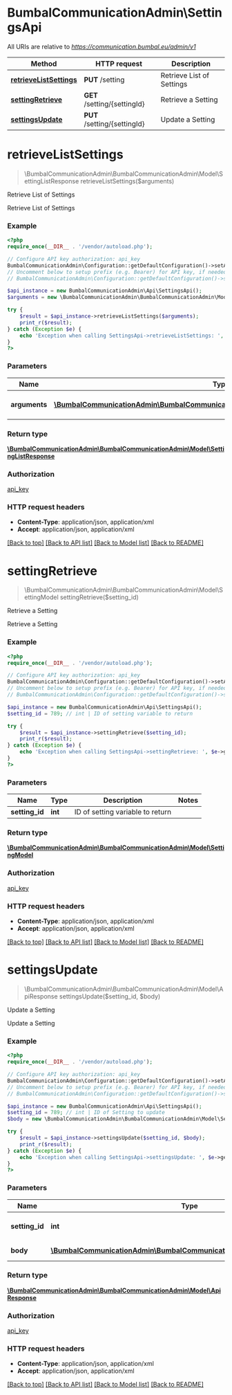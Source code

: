 # BumbalCommunicationAdmin\SettingsApi

All URIs are relative to *https://communication.bumbal.eu/admin/v1*

Method | HTTP request | Description
------------- | ------------- | -------------
[**retrieveListSettings**](SettingsApi.md#retrieveListSettings) | **PUT** /setting | Retrieve List of Settings
[**settingRetrieve**](SettingsApi.md#settingRetrieve) | **GET** /setting/{settingId} | Retrieve a Setting
[**settingsUpdate**](SettingsApi.md#settingsUpdate) | **PUT** /setting/{settingId} | Update a Setting


# **retrieveListSettings**
> \BumbalCommunicationAdmin\BumbalCommunicationAdmin\Model\SettingListResponse retrieveListSettings($arguments)

Retrieve List of Settings

Retrieve List of Settings

### Example
```php
<?php
require_once(__DIR__ . '/vendor/autoload.php');

// Configure API key authorization: api_key
BumbalCommunicationAdmin\Configuration::getDefaultConfiguration()->setApiKey('ApiKey', 'YOUR_API_KEY');
// Uncomment below to setup prefix (e.g. Bearer) for API key, if needed
// BumbalCommunicationAdmin\Configuration::getDefaultConfiguration()->setApiKeyPrefix('ApiKey', 'Bearer');

$api_instance = new BumbalCommunicationAdmin\Api\SettingsApi();
$arguments = new \BumbalCommunicationAdmin\BumbalCommunicationAdmin\Model\SettingRetrieveListArguments(); // \BumbalCommunicationAdmin\BumbalCommunicationAdmin\Model\SettingRetrieveListArguments | Settings RetrieveList Arguments

try {
    $result = $api_instance->retrieveListSettings($arguments);
    print_r($result);
} catch (Exception $e) {
    echo 'Exception when calling SettingsApi->retrieveListSettings: ', $e->getMessage(), PHP_EOL;
}
?>
```

### Parameters

Name | Type | Description  | Notes
------------- | ------------- | ------------- | -------------
 **arguments** | [**\BumbalCommunicationAdmin\BumbalCommunicationAdmin\Model\SettingRetrieveListArguments**](../Model/SettingRetrieveListArguments.md)| Settings RetrieveList Arguments |

### Return type

[**\BumbalCommunicationAdmin\BumbalCommunicationAdmin\Model\SettingListResponse**](../Model/SettingListResponse.md)

### Authorization

[api_key](../../README.md#api_key)

### HTTP request headers

 - **Content-Type**: application/json, application/xml
 - **Accept**: application/json, application/xml

[[Back to top]](#) [[Back to API list]](../../README.md#documentation-for-api-endpoints) [[Back to Model list]](../../README.md#documentation-for-models) [[Back to README]](../../README.md)

# **settingRetrieve**
> \BumbalCommunicationAdmin\BumbalCommunicationAdmin\Model\SettingModel settingRetrieve($setting_id)

Retrieve a Setting

Retrieve a Setting

### Example
```php
<?php
require_once(__DIR__ . '/vendor/autoload.php');

// Configure API key authorization: api_key
BumbalCommunicationAdmin\Configuration::getDefaultConfiguration()->setApiKey('ApiKey', 'YOUR_API_KEY');
// Uncomment below to setup prefix (e.g. Bearer) for API key, if needed
// BumbalCommunicationAdmin\Configuration::getDefaultConfiguration()->setApiKeyPrefix('ApiKey', 'Bearer');

$api_instance = new BumbalCommunicationAdmin\Api\SettingsApi();
$setting_id = 789; // int | ID of setting variable to return

try {
    $result = $api_instance->settingRetrieve($setting_id);
    print_r($result);
} catch (Exception $e) {
    echo 'Exception when calling SettingsApi->settingRetrieve: ', $e->getMessage(), PHP_EOL;
}
?>
```

### Parameters

Name | Type | Description  | Notes
------------- | ------------- | ------------- | -------------
 **setting_id** | **int**| ID of setting variable to return |

### Return type

[**\BumbalCommunicationAdmin\BumbalCommunicationAdmin\Model\SettingModel**](../Model/SettingModel.md)

### Authorization

[api_key](../../README.md#api_key)

### HTTP request headers

 - **Content-Type**: application/json, application/xml
 - **Accept**: application/json, application/xml

[[Back to top]](#) [[Back to API list]](../../README.md#documentation-for-api-endpoints) [[Back to Model list]](../../README.md#documentation-for-models) [[Back to README]](../../README.md)

# **settingsUpdate**
> \BumbalCommunicationAdmin\BumbalCommunicationAdmin\Model\ApiResponse settingsUpdate($setting_id, $body)

Update a Setting

Update a Setting

### Example
```php
<?php
require_once(__DIR__ . '/vendor/autoload.php');

// Configure API key authorization: api_key
BumbalCommunicationAdmin\Configuration::getDefaultConfiguration()->setApiKey('ApiKey', 'YOUR_API_KEY');
// Uncomment below to setup prefix (e.g. Bearer) for API key, if needed
// BumbalCommunicationAdmin\Configuration::getDefaultConfiguration()->setApiKeyPrefix('ApiKey', 'Bearer');

$api_instance = new BumbalCommunicationAdmin\Api\SettingsApi();
$setting_id = 789; // int | ID of Setting to update
$body = new \BumbalCommunicationAdmin\BumbalCommunicationAdmin\Model\SettingModel(); // \BumbalCommunicationAdmin\BumbalCommunicationAdmin\Model\SettingModel | Settings object

try {
    $result = $api_instance->settingsUpdate($setting_id, $body);
    print_r($result);
} catch (Exception $e) {
    echo 'Exception when calling SettingsApi->settingsUpdate: ', $e->getMessage(), PHP_EOL;
}
?>
```

### Parameters

Name | Type | Description  | Notes
------------- | ------------- | ------------- | -------------
 **setting_id** | **int**| ID of Setting to update |
 **body** | [**\BumbalCommunicationAdmin\BumbalCommunicationAdmin\Model\SettingModel**](../Model/SettingModel.md)| Settings object | [optional]

### Return type

[**\BumbalCommunicationAdmin\BumbalCommunicationAdmin\Model\ApiResponse**](../Model/ApiResponse.md)

### Authorization

[api_key](../../README.md#api_key)

### HTTP request headers

 - **Content-Type**: application/json, application/xml
 - **Accept**: application/json, application/xml

[[Back to top]](#) [[Back to API list]](../../README.md#documentation-for-api-endpoints) [[Back to Model list]](../../README.md#documentation-for-models) [[Back to README]](../../README.md)


